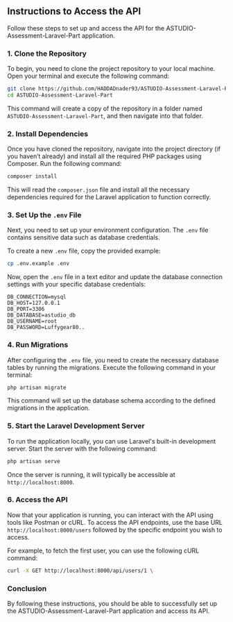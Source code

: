 
## Instructions to Access the API

Follow these steps to set up and access the API for the ASTUDIO-Assessment-Laravel-Part application.

### 1. Clone the Repository

To begin, you need to clone the project repository to your local machine. Open your terminal and execute the following command:

```bash
git clone https://github.com/HADDADnader93/ASTUDIO-Assessment-Laravel-Part
cd ASTUDIO-Assessment-Laravel-Part
```

This command will create a copy of the repository in a folder named `ASTUDIO-Assessment-Laravel-Part`, and then navigate into that folder.

### 2. Install Dependencies

Once you have cloned the repository, navigate into the project directory (if you haven’t already) and install all the required PHP packages using Composer. Run the following command:

```bash
composer install
```

This will read the `composer.json` file and install all the necessary dependencies required for the Laravel application to function correctly.

### 3. Set Up the `.env` File

Next, you need to set up your environment configuration. The `.env` file contains sensitive data such as database credentials.

To create a new `.env` file, copy the provided example:

```bash
cp .env.example .env
```

Now, open the `.env` file in a text editor and update the database connection settings with your specific database credentials:

```
DB_CONNECTION=mysql
DB_HOST=127.0.0.1
DB_PORT=3306
DB_DATABASE=astudio_db
DB_USERNAME=root
DB_PASSWORD=Luffygear80..
```

### 4. Run Migrations

After configuring the `.env` file, you need to create the necessary database tables by running the migrations. Execute the following command in your terminal:

```bash
php artisan migrate
```

This command will set up the database schema according to the defined migrations in the application.

### 5. Start the Laravel Development Server

To run the application locally, you can use Laravel's built-in development server. Start the server with the following command:

```bash
php artisan serve
```

Once the server is running, it will typically be accessible at `http://localhost:8000`.

### 6. Access the API

Now that your application is running, you can interact with the API using tools like Postman or cURL. To access the API endpoints, use the base URL `http://localhost:8000/users` followed by the specific endpoint you wish to access.

For example, to fetch the first user, you can use the following cURL command:

```bash
curl -X GET http://localhost:8000/api/users/1 \
```

### Conclusion

By following these instructions, you should be able to successfully set up the ASTUDIO-Assessment-Laravel-Part application and access its API.
